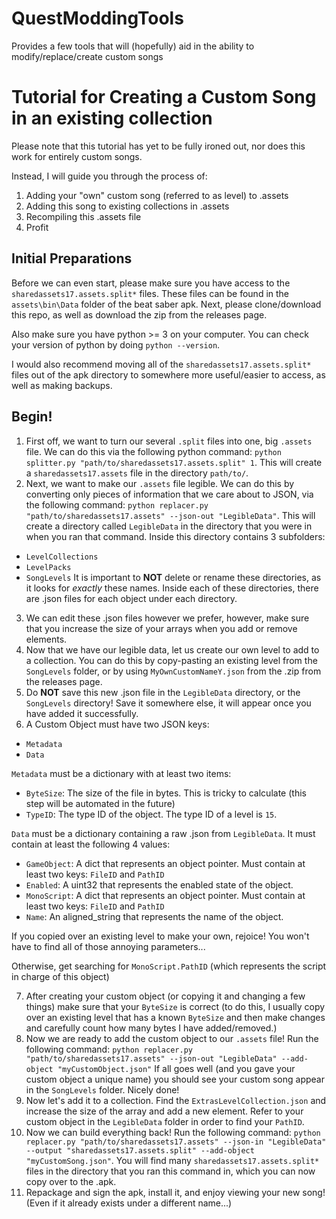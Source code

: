 # QuestModdingTools

Provides a few tools that will (hopefully) aid in the ability to modify/replace/create custom songs

# Tutorial for Creating a Custom Song in an existing collection

Please note that this tutorial has yet to be fully ironed out, nor does this work for entirely custom songs.

Instead, I will guide you through the process of:

1. Adding your "own" custom song (referred to as level) to .assets
2. Adding this song to existing collections in .assets
3. Recompiling this .assets file
4. Profit

## Initial Preparations
Before we can even start, please make sure you have access to the `sharedassets17.assets.split*` files. These files can be found in the `assets\bin\Data` folder of the beat saber apk. Next, please clone/download this repo, as well as download the zip from the releases page.

Also make sure you have python >= 3 on your computer. You can check your version of python by doing `python --version`.

I would also recommend moving all of the `sharedassets17.assets.split*` files out of the apk directory to somewhere more useful/easier to access, as well as making backups.

## Begin!
1. First off, we want to turn our several `.split` files into one, big `.assets` file. We can do this via the following python command: `python splitter.py "path/to/sharedassets17.assets.split" 1`. This will create a `sharedassets17.assets` file in the directory `path/to/`.
2. Next, we want to make our `.assets` file legible. We can do this by converting only pieces of information that we care about to JSON, via the following command: `python replacer.py "path/to/sharedassets17.assets" --json-out "LegibleData"`. This will create a directory called `LegibleData` in the directory that you were in when you ran that command. Inside this directory contains 3 subfolders:
- `LevelCollections`
- `LevelPacks`
- `SongLevels`
It is important to **NOT** delete or rename these directories, as it looks for _exactly_ these names. Inside each of these directories, there are .json files for each object under each directory.
3. We can edit these .json files however we prefer, however, make sure that you increase the size of your arrays when you add or remove elements.
4. Now that we have our legible data, let us create our own level to add to a collection. You can do this by copy-pasting an existing level from the `SongLevels` folder, or by using `MyOwnCustomNameY.json` from the .zip from the releases page.
5. Do **NOT** save this new .json file in the `LegibleData` directory, or the `SongLevels` directory! Save it somewhere else, it will appear once you have added it successfully.
6. A Custom Object must have two JSON keys:
- `Metadata`
- `Data`

`Metadata` must be a dictionary with at least two items:
- `ByteSize`: The size of the file in bytes. This is tricky to calculate (this step will be automated in the future)
- `TypeID`: The type ID of the object. The type ID of a level is `15`.

`Data` must be a dictionary containing a raw .json from `LegibleData`. It must contain at least the following 4 values:
- `GameObject`: A dict that represents an object pointer. Must contain at least two keys: `FileID` and `PathID`
- `Enabled`: A uint32 that represents the enabled state of the object.
- `MonoScript`: A dict that represents an object pointer. Must contain at least two keys: `FileID` and `PathID`
- `Name`: An aligned_string that represents the name of the object.

If you copied over an existing level to make your own, rejoice! You won't have to find all of those annoying parameters...

Otherwise, get searching for `MonoScript.PathID` (which represents the script in charge of this object)

7. After creating your custom object (or copying it and changing a few things) make sure that your `ByteSize` is correct (to do this, I usually copy over an existing level that has a known `ByteSize` and then make changes and carefully count how many bytes I have added/removed.)
8. Now we are ready to add the custom object to our `.assets` file! Run the following command: `python replacer.py "path/to/sharedassets17.assets" --json-out "LegibleData" --add-object "myCustomObject.json"` If all goes well (and you gave your custom object a unique name) you should see your custom song appear in the `SongLevels` folder. Nicely done!
9. Now let's add it to a collection. Find the `ExtrasLevelCollection.json` and increase the size of the array and add a new element. Refer to your custom object in the `LegibleData` folder in order to find your `PathID`.
10. Now we can build everything back! Run the following command: `python replacer.py "path/to/sharedassets17.assets" --json-in "LegibleData" --output "sharedassets17.assets.split" --add-object "myCustomSong.json"`. You will find many `sharedassets17.assets.split*` files in the directory that you ran this command in, which you can now copy over to the .apk.
11. Repackage and sign the apk, install it, and enjoy viewing your new song! (Even if it already exists under a different name...)
